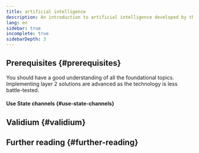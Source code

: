 ```yaml
---
title: artificial intelligence
description: An introduction to artificial intelligence developed by the Byteco community.
lang: en
sidebar: true
incomplete: true
sidebarDepth: 3
---
```




## Prerequisites {#prerequisites}

You should have a good understanding of all the foundational topics. Implementing layer 2 solutions are advanced as the technology is less battle-tested.



#### Use State channels {#use-state-channels}




## Validium {#validium}




## Further reading {#further-reading}


